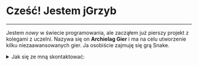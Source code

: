 # Cześć! Jestem jGrzyb
--------------------------

Jestem *nowy* w świecie programowania, ale zacząłem już pierszy projekt z kolegami z uczelni. Nazywa się on **Archielag Gier** i ma na celu utworzenie kilku niezaawansowanych gier. Ja osobiście zajmuję się grą Snake.



<details>
  <summary>Jak się ze mną skontaktować:</summary>
  
- email: jgrzyb@student.agh.edu.pl
- nr tel: 570 *** ***

</details>
